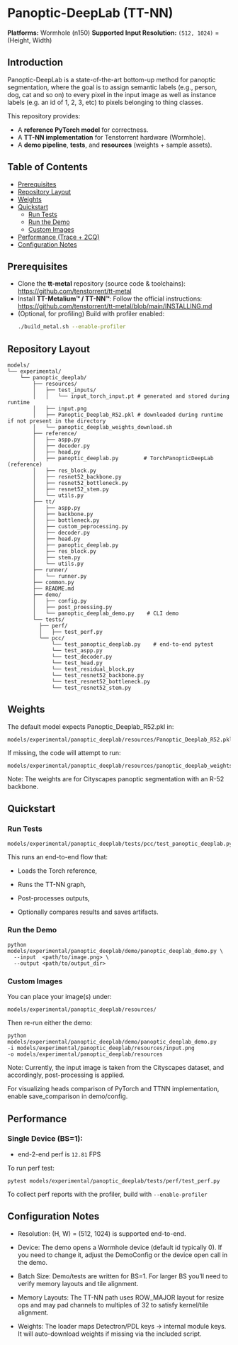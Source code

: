 # Panoptic-DeepLab (TT-NN)

**Platforms:** Wormhole (n150)
**Supported Input Resolution:** `(512, 1024)` = (Height, Width)

## Introduction
Panoptic-DeepLab is a state-of-the-art bottom-up method for panoptic segmentation, where the goal is to assign semantic labels (e.g., person, dog, cat and so on) to every pixel in the input image as well as instance labels (e.g. an id of 1, 2, 3, etc) to pixels belonging to thing classes.

This repository provides:
- A **reference PyTorch model** for correctness.
- A **TT-NN implementation** for Tenstorrent hardware (Wormhole).
- A **demo pipeline**, **tests**, and **resources** (weights + sample assets).

## Table of Contents
- [Prerequisites](#prerequisites)
- [Repository Layout](#repository-layout)
- [Weights](#weights)
- [Quickstart](#quickstart)
  - [Run Tests](#run-tests)
  - [Run the Demo](#run-the-demo)
  - [Custom Images](#custom-images)
- [Performance (Trace + 2CQ)](#performance-trace--2cq)
- [Configuration Notes](#configuration-notes)

## Prerequisites
- Clone the **tt-metal** repository (source code & toolchains):
  <https://github.com/tenstorrent/tt-metal>
- Install **TT-Metalium™ / TT-NN™**:
  Follow the official instructions: <https://github.com/tenstorrent/tt-metal/blob/main/INSTALLING.md>
- (Optional, for profiling) Build with profiler enabled:
  ```bash
  ./build_metal.sh --enable-profiler

## Repository Layout
```
models/
└── experimental/
    └── panoptic_deeplab/
        ├── resources/
        │   ├── test_inputs/
        │   │   └── input_torch_input.pt # generated and stored during runtime
        │   ├── input.png
        │   ├── Panoptic_Deeplab_R52.pkl # downloaded during runtime if not present in the directory
        │   └── panoptic_deeplab_weights_download.sh
        ├── reference/
        │   ├── aspp.py
        │   ├── decoder.py
        │   ├── head.py
        │   ├── panoptic_deeplab.py        # TorchPanopticDeepLab (reference)
        │   ├── res_block.py
        │   ├── resnet52_backbone.py
        │   ├── resnet52_bottleneck.py
        │   ├── resnet52_stem.py
        │   └── utils.py
        ├── tt/
        │   ├── aspp.py
        │   ├── backbone.py
        │   ├── bottleneck.py
        │   ├── custom_peprocessing.py
        │   ├── decoder.py
        │   ├── head.py
        │   ├── panoptic_deeplab.py
        │   ├── res_block.py
        │   ├── stem.py
        │   └── utils.py
        ├── runner/
        │   └── runner.py
        ├── common.py
        ├── README.md
        ├── demo/
        │   ├── config.py
        │   ├── post_proessing.py
        │   └── panoptic_deeplab_demo.py    # CLI demo
        └── tests/
          ├── perf/
          │   ├── test_perf.py
          └── pcc/
              └── test_panoptic_deeplab.py    # end-to-end pytest
              └── test_aspp.py
              └── test_decoder.py
              └── test_head.py
              └── test_residual_block.py
              └── test_resnet52_backbone.py
              └── test_resnet52_bottleneck.py
              └── test_resnet52_stem.py
```

## Weights
The default model expects Panoptic_Deeplab_R52.pkl in:

```
models/experimental/panoptic_deeplab/resources/Panoptic_Deeplab_R52.pkl
```
If missing, the code will attempt to run:
```
models/experimental/panoptic_deeplab/resources/panoptic_deeplab_weights_download.sh
```
Note: The weights are for Cityscapes panoptic segmentation with an R-52 backbone.

## Quickstart
### Run Tests
```
models/experimental/panoptic_deeplab/tests/pcc/test_panoptic_deeplab.py
```
This runs an end-to-end flow that:

  - Loads the Torch reference,

  - Runs the TT-NN graph,

  - Post-processes outputs,

  - Optionally compares results and saves artifacts.

### Run the Demo
```
python models/experimental/panoptic_deeplab/demo/panoptic_deeplab_demo.py \
  --input  <path/to/image.png> \
  --output <path/to/output_dir>
```
### Custom Images
You can place your image(s) under:
```
models/experimental/panoptic_deeplab/resources/
```
Then re-run either the demo:
```
python models/experimental/panoptic_deeplab/demo/panoptic_deeplab_demo.py
-i models/experimental/panoptic_deeplab/resources/input.png
-o models/experimental/panoptic_deeplab/resources
```
Note: Currently, the input image is taken from the Cityscapes dataset, and accordingly, post-processing is applied.

For visualizing heads comparison of PyTorch and TTNN implementation, enable save_comparison in demo/config.


## Performance
### Single Device (BS=1):

- end-2-end perf is `12.81` FPS

To run perf test:
```
pytest models/experimental/panoptic_deeplab/tests/perf/test_perf.py
```

To collect perf reports with the profiler, build with `--enable-profiler`

## Configuration Notes

- Resolution: (H, W) = (512, 1024) is supported end-to-end.

- Device: The demo opens a Wormhole device (default id typically 0). If you need to change it, adjust the DemoConfig or the device open call in the demo.

- Batch Size: Demo/tests are written for BS=1. For larger BS you’ll need to verify memory layouts and tile alignment.

- Memory Layouts: The TT-NN path uses ROW_MAJOR layout for resize ops and may pad channels to multiples of 32 to satisfy kernel/tile alignment.

- Weights: The loader maps Detectron/PDL keys → internal module keys. It will auto-download weights if missing via the included script.
